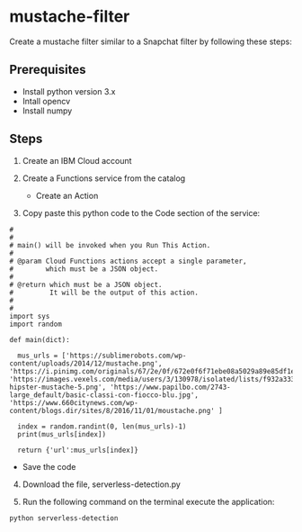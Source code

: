 # mustache-filter 

Create a mustache filter similar to a Snapchat filter by following these steps: 


## Prerequisites 

* Install python version 3.x 
* Intall opencv 
* Install numpy

## Steps 

1. Create an IBM Cloud account 

2. Create a Functions service from the catalog 
    * Create an Action 

3. Copy paste this python code to the Code section of the service:  
``` 
#
#
# main() will be invoked when you Run This Action.
#
# @param Cloud Functions actions accept a single parameter,
#        which must be a JSON object.
#
# @return which must be a JSON object.
#         It will be the output of this action.
#
#
import sys 
import random

def main(dict):
  
  mus_urls = ['https://sublimerobots.com/wp-content/uploads/2014/12/mustache.png', 'https://i.pinimg.com/originals/67/2e/0f/672e0f6f71ebe08a5029a89e85df1e18.png', 'https://images.vexels.com/media/users/3/130978/isolated/lists/f932a333154f1d6bff554c1010466f00-hipster-mustache-5.png', 'https://www.papilbo.com/2743-large_default/basic-classi-con-fiocco-blu.jpg', 'https://www.660citynews.com/wp-content/blogs.dir/sites/8/2016/11/01/moustache.png' ]

  index = random.randint(0, len(mus_urls)-1)
  print(mus_urls[index])  
 
  return {'url':mus_urls[index]}
```
   
   * Save the code 
   
4. Download the file, serverless-detection.py  

5. Run the following command on the terminal execute the application: 
``` 
python serverless-detection 
```

